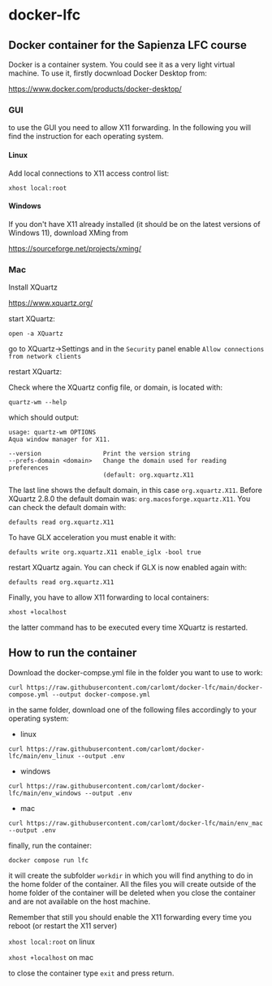 # docker-lfc

## Docker container for the Sapienza LFC course

Docker is a container system. You could see it as a very light virtual machine.
To use it, firstly docwnload Docker Desktop from:

https://www.docker.com/products/docker-desktop/

### GUI

to use the GUI you need to allow X11 forwarding. In the following you will find the instruction for each operating system.

#### Linux
Add local connections to X11 access control list:

`xhost local:root`


#### Windows
If you don't have X11 already installed (it should be on the latest versions of Windows 11), download XMing from

https://sourceforge.net/projects/xming/


### Mac
Install XQuartz

https://www.xquartz.org/

start XQuartz:

`open -a XQuartz`

go to XQuartz->Settings and in the `Security` panel enable `Allow connections from network clients`

restart XQuartz:

Check where the XQuartz config file, or domain, is located with:

`quartz-wm --help`

which should output:
```
usage: quartz-wm OPTIONS
Aqua window manager for X11.

--version                 Print the version string
--prefs-domain <domain>   Change the domain used for reading preferences
                          (default: org.xquartz.X11
```
The last line shows the default domain, in this case `org.xquartz.X11`. Before XQuartz 2.8.0 the default domain was: `org.macosforge.xquartz.X11`.
You can check the default domain  with:
```
defaults read org.xquartz.X11
```
To have GLX acceleration you must enable it with:
```
defaults write org.xquartz.X11 enable_iglx -bool true
```
restart XQuartz again. You can check if GLX is now enabled again with:
```
defaults read org.xquartz.X11
```
Finally, you have to allow X11 forwarding to local containers:
```
xhost +localhost
```
the latter command has to be executed every time XQuartz is restarted.

## How to run the container

Download the docker-compse.yml file in the folder you want to use to work:
```
curl https://raw.githubusercontent.com/carlomt/docker-lfc/main/docker-compose.yml --output docker-compose.yml
```

in the same folder, download one of the following files accordingly to your operating system:

- linux
```
curl https://raw.githubusercontent.com/carlomt/docker-lfc/main/env_linux --output .env
```
- windows
```
curl https://raw.githubusercontent.com/carlomt/docker-lfc/main/env_windows --output .env
```
- mac
```
curl https://raw.githubusercontent.com/carlomt/docker-lfc/main/env_mac --output .env
```

finally, run the container:

`docker compose run lfc`

it will create the subfolder `workdir` in which you will find anything to do in the home folder of the container.
All the files you will create outside of the home folder of the container will be deleted when you close the container and are not available on the host machine.

Remember that still you should enable the X11 forwarding every time you reboot (or restart the X11 server)

`xhost local:root` on linux

`xhost +localhost` on mac

to close the container type `exit` and press return.